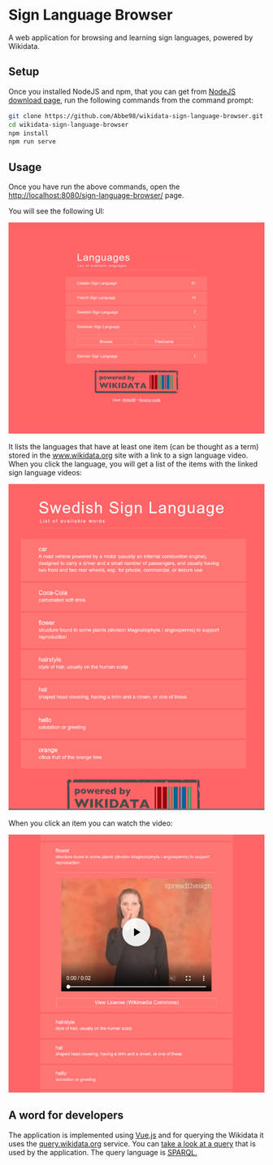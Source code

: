 # Sign Language Browser

A web application for browsing and learning sign languages, powered by Wikidata.

## Setup

Once you installed NodeJS and npm, that you can get from <a href="https://nodejs.org/en/download/" target="_blank">NodeJS download page</a>, run the following commands from the command prompt:

```bash
git clone https://github.com/Abbe98/wikidata-sign-language-browser.git
cd wikidata-sign-language-browser
npm install
npm run serve
```
## Usage

Once you have run the above commands, open the <a href="http://localhost:8080/sign-language-browser/" target="_blank">http://localhost:8080/sign-language-browser/</a> page.

You will see the following UI:

<img src="docs/front_page.png" width="676">

It lists the languages that have at least one item (can be thought as a term) stored in the <a href="https://www.wikidata.org/" target="_blank">www.wikidata.org</a> site with a link to a sign language video. When you click the language, you will get a list of the items with the linked sign language videos:

<img src="docs/word_list.png" width="676">

When you click an item you can watch the video:

<img src="docs/a_sign_language_video.png" width="676">

## A word for developers

The application is implemented using <a href="https://vuejs.org/" target="_blank">Vue.js</a> and for querying the Wikidata it uses the <a href="https://query.wikidata.org/" target="_blank">query.wikidata.org</a> service. You can <a href="https://query.wikidata.org/#SELECT%20%28COUNT%28%3Flang%29%20as%20%3Fcount%29%20%3FlangLabel%20%28REPLACE%28STR%28%3Flang%29%2C%20%22http%3A%2F%2Fwww.wikidata.org%2Fentity%2F%22%2C%20%22%22%29%20as%20%3FlangQ%29%0AWHERE%20%20%7B%0A%20%20%3Fitem%20wdt%3AP2919%20%3Ffile%20.%0A%20%20%3Fitem%20p%3AP2919%20%3Fstatement%20.%0A%20%20%3Fstatement%20pq%3AP407%20%3Flang%20.%0A%20%20SERVICE%20wikibase%3Alabel%20%7B%20bd%3AserviceParam%20wikibase%3Alanguage%20%22%5BAUTO_LANGUAGE%5D%2Cen%22%20.%20%7D%0A%7D%0AGROUP%20BY%20%3FlangLabel%20%3Flang%0AORDER%20BY%20DESC%28%3Fcount%29" target="_blank">take a look at a query</a> that is used by the application. The query language is <a href="https://www.google.fi/search?q=sparql" target="_blank">SPARQL.
